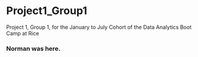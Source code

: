 # Project1_Group1
Project 1, Group 1, for the January to July Cohort of the Data Analytics Boot Camp at Rice
### Norman was here.

